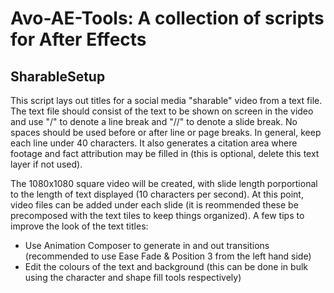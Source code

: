 # Avo-AE-Tools: A collection of scripts for After Effects

## SharableSetup
This script lays out titles for a social media "sharable" video from a text file. The text file should consist of the text to be shown on screen in the video and use "/" to denote a line break and "//" to denote a slide break. No spaces should be used before or after line or page breaks. In general, keep each line under 40 characters. It also generates a citation area where footage and fact attribution may be filled in (this is optional, delete this text layer if not used).

The 1080x1080 square video will be created, with slide length porportional to the length of text displayed (10 characters per second). At this point, video files can be added under each slide (it is reommended these be precomposed with the text tiles to keep things organized). A few tips to improve the look of the text titles:
* Use Animation Composer to generate in and out transitions (recommended to use Ease Fade & Position 3 from the left hand side)
* Edit the colours of the text and background (this can be done in bulk using the character and shape fill tools respectively)
